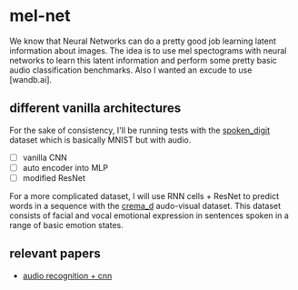 # mel-net

We know that Neural Networks can do a pretty good job learning latent information about images. The idea is to use mel spectograms with neural networks to learn this latent information and perform some pretty basic audio classification benchmarks. Also I wanted an excude to use [wandb.ai]. 

## different vanilla architectures

For the sake of consistency, I'll be running tests with the [spoken_digit](https://www.tensorflow.org/datasets/catalog/spoken_digit) dataset which is basically MNIST but with audio. 

- [ ] vanilla CNN
- [ ] auto encoder into MLP
- [ ] modified ResNet

For a more complicated dataset, I will use RNN cells + ResNet to predict words in a sequence with the [crema_d](https://www.tensorflow.org/datasets/catalog/crema_d) audo-visual dataset. This dataset consists of facial and vocal emotional expression in sentences spoken in a range of basic emotion states.


## relevant papers

- [audio recognition + cnn](http://noiselab.ucsd.edu/ECE228_2019/Reports/Report38.pdf)